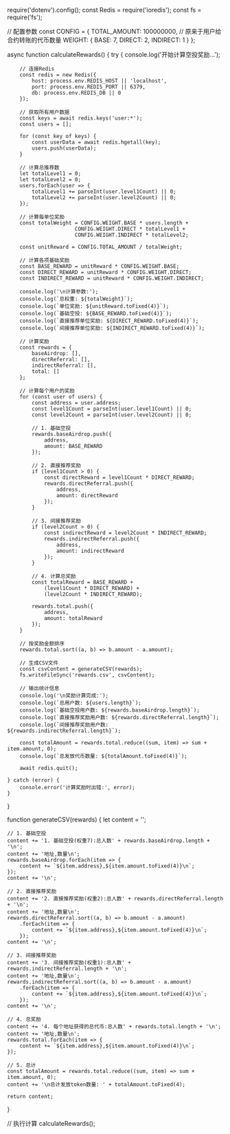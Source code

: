 require('dotenv').config();
const Redis = require('ioredis');
const fs = require('fs');

// 配置参数
const CONFIG = {
    TOTAL_AMOUNT: 100000000, // 原来于用户给合约转账的代币数量
    WEIGHT: {
        BASE: 7,
        DIRECT: 2,
        INDIRECT: 1
    }
};

async function calculateRewards() {
    try {
        console.log('开始计算空投奖励...');
        
        // 连接Redis
        const redis = new Redis({
            host: process.env.REDIS_HOST || 'localhost',
            port: process.env.REDIS_PORT || 6379,
            db: process.env.REDIS_DB || 0
        });

        // 获取所有用户数据
        const keys = await redis.keys('user:*');
        const users = [];
        
        for (const key of keys) {
            const userData = await redis.hgetall(key);
            users.push(userData);
        }

        // 计算总推荐数
        let totalLevel1 = 0;
        let totalLevel2 = 0;
        users.forEach(user => {
            totalLevel1 += parseInt(user.level1Count) || 0;
            totalLevel2 += parseInt(user.level2Count) || 0;
        });

        // 计算每单位奖励
        const totalWeight = CONFIG.WEIGHT.BASE * users.length + 
                          CONFIG.WEIGHT.DIRECT * totalLevel1 + 
                          CONFIG.WEIGHT.INDIRECT * totalLevel2;
        
        const unitReward = CONFIG.TOTAL_AMOUNT / totalWeight;

        // 计算各项基础奖励
        const BASE_REWARD = unitReward * CONFIG.WEIGHT.BASE;
        const DIRECT_REWARD = unitReward * CONFIG.WEIGHT.DIRECT;
        const INDIRECT_REWARD = unitReward * CONFIG.WEIGHT.INDIRECT;

        console.log('\n计算参数:');
        console.log(`总权重: ${totalWeight}`);
        console.log(`单位奖励: ${unitReward.toFixed(4)}`);
        console.log(`基础空投: ${BASE_REWARD.toFixed(4)}`);
        console.log(`直接推荐单位奖励: ${DIRECT_REWARD.toFixed(4)}`);
        console.log(`间接推荐单位奖励: ${INDIRECT_REWARD.toFixed(4)}`);

        // 计算奖励
        const rewards = {
            baseAirdrop: [],
            directReferral: [],
            indirectReferral: [],
            total: []
        };

        // 计算每个用户的奖励
        for (const user of users) {
            const address = user.address;
            const level1Count = parseInt(user.level1Count) || 0;
            const level2Count = parseInt(user.level2Count) || 0;

            // 1. 基础空投
            rewards.baseAirdrop.push({
                address,
                amount: BASE_REWARD
            });

            // 2. 直接推荐奖励
            if (level1Count > 0) {
                const directReward = level1Count * DIRECT_REWARD;
                rewards.directReferral.push({
                    address,
                    amount: directReward
                });
            }

            // 3. 间接推荐奖励
            if (level2Count > 0) {
                const indirectReward = level2Count * INDIRECT_REWARD;
                rewards.indirectReferral.push({
                    address,
                    amount: indirectReward
                });
            }

            // 4. 计算总奖励
            const totalReward = BASE_REWARD + 
                (level1Count * DIRECT_REWARD) + 
                (level2Count * INDIRECT_REWARD);
            
            rewards.total.push({
                address,
                amount: totalReward
            });
        }

        // 按奖励金额排序
        rewards.total.sort((a, b) => b.amount - a.amount);

        // 生成CSV文件
        const csvContent = generateCSV(rewards);
        fs.writeFileSync('rewards.csv', csvContent);

        // 输出统计信息
        console.log('\n奖励计算完成:');
        console.log(`总用户数: ${users.length}`);
        console.log(`基础空投用户数: ${rewards.baseAirdrop.length}`);
        console.log(`直接推荐奖励用户数: ${rewards.directReferral.length}`);
        console.log(`间接推荐奖励用户数: ${rewards.indirectReferral.length}`);
        
        const totalAmount = rewards.total.reduce((sum, item) => sum + item.amount, 0);
        console.log(`总发放代币数量: ${totalAmount.toFixed(4)}`);

        await redis.quit();
        
    } catch (error) {
        console.error('计算奖励时出错:', error);
    }
}

function generateCSV(rewards) {
    let content = '';

    // 1. 基础空投
    content += '1. 基础空投(权重7):总人数' + rewards.baseAirdrop.length + '\n';
    content += '地址,数量\n';
    rewards.baseAirdrop.forEach(item => {
        content += `${item.address},${item.amount.toFixed(4)}\n`;
    });
    content += '\n';

    // 2. 直接推荐奖励
    content += '2. 直接推荐奖励(权重2):总人数' + rewards.directReferral.length + '\n';
    content += '地址,数量\n';
    rewards.directReferral.sort((a, b) => b.amount - a.amount)
        .forEach(item => {
            content += `${item.address},${item.amount.toFixed(4)}\n`;
        });
    content += '\n';

    // 3. 间接推荐奖励
    content += '3. 间接推荐奖励(权重1):总人数' + rewards.indirectReferral.length + '\n';
    content += '地址,数量\n';
    rewards.indirectReferral.sort((a, b) => b.amount - a.amount)
        .forEach(item => {
            content += `${item.address},${item.amount.toFixed(4)}\n`;
        });
    content += '\n';

    // 4. 总奖励
    content += '4. 每个地址获得的总代币:总人数' + rewards.total.length + '\n';
    content += '地址,数量\n';
    rewards.total.forEach(item => {
        content += `${item.address},${item.amount.toFixed(4)}\n`;
    });

    // 5. 总计
    const totalAmount = rewards.total.reduce((sum, item) => sum + item.amount, 0);
    content += '\n总计发放token数量: ' + totalAmount.toFixed(4);

    return content;
}

// 执行计算
calculateRewards(); 